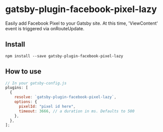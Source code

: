 # gatsby-plugin-facebook-pixel-lazy

Easily add Facebook Pixel to your Gatsby site. At this time, 'ViewContent' event is triggered via onRouteUpdate.

## Install

`npm install --save gatsby-plugin-facebook-pixel-lazy`

## How to use

```javascript
// In your gatsby-config.js
plugins: [
  {
    resolve: `gatsby-plugin-facebook-pixel-lazy`,
    options: {
      pixelId: "pixel id here",
      timeout: 3666, // a duration in ms. Defaults to 500
    },
  },
];
```
